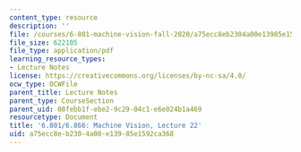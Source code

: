 ```yaml
---
content_type: resource
description: ''
file: /courses/6-801-machine-vision-fall-2020/a75ecc8eb2304a00e13985e1592ca368_MIT6_801F20_lec22.pdf
file_size: 622105
file_type: application/pdf
learning_resource_types:
- Lecture Notes
license: https://creativecommons.org/licenses/by-nc-sa/4.0/
ocw_type: OCWFile
parent_title: Lecture Notes
parent_type: CourseSection
parent_uid: 08febb1f-ebe2-9c29-04c1-e6e024b1a469
resourcetype: Document
title: '6.801/6.866: Machine Vision, Lecture 22'
uid: a75ecc8e-b230-4a00-e139-85e1592ca368
---
```

